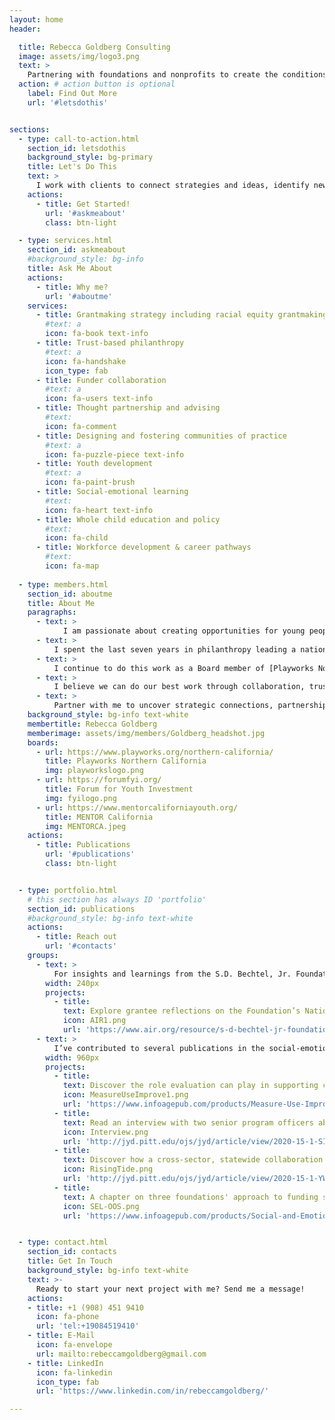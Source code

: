 ```yaml
---
layout: home
header:

  title: Rebecca Goldberg Consulting
  image: assets/img/logo3.png
  text: >
    Partnering with foundations and nonprofits to create the conditions and equitable learning environments young people need to thrive.
  action: # action button is optional
    label: Find Out More
    url: '#letsdothis'


sections:
  - type: call-to-action.html
    section_id: letsdothis
    background_style: bg-primary
    title: Let's Do This
    text: >
      I work with clients to connect strategies and ideas, identify new opportunities, develop high impact partnerships, and advise on grantmaking and grantseeking approaches.
    actions:
      - title: Get Started!
        url: '#askmeabout'
        class: btn-light

  - type: services.html
    section_id: askmeabout
    #background_style: bg-info
    title: Ask Me About
    actions:
      - title: Why me?
        url: '#aboutme'
    services:
      - title: Grantmaking strategy including racial equity grantmaking
        #text: a
        icon: fa-book text-info
      - title: Trust-based philanthropy
        #text: a
        icon: fa-handshake
        icon_type: fab
      - title: Funder collaboration
        #text: a
        icon: fa-users text-info
      - title: Thought partnership and advising
        #text: 
        icon: fa-comment
      - title: Designing and fostering communities of practice
        #text: a
        icon: fa-puzzle-piece text-info
      - title: Youth development
        #text: a
        icon: fa-paint-brush
      - title: Social-emotional learning
        #text: 
        icon: fa-heart text-info
      - title: Whole child education and policy
        #text: 
        icon: fa-child
      - title: Workforce development & career pathways
        #text: 
        icon: fa-map
 
  - type: members.html
    section_id: aboutme
    title: About Me
    paragraphs:
      - text: >
            I am passionate about creating opportunities for young people to lead and thrive. To do this, we must dismantle barriers to their success including addressing structural inequities that exist in our educational and nonprofit sectors. 
      - text: >
          I spent the last seven years in philanthropy leading a national youth development strategy as part of the [S.D. Bechtel, Jr. Foundation's](http://sdbjrfoundation.org/) spend-down. Through that work, the importance of building  organizational capacity, making data-informed decisions, and addressing organizational and field-wide inequities became clear, especially in helping organizations navigate uncertainties. Before that, I led nonprofit initiatives focused on creating equitable learning environments for young people through youth development and career pathway programs.
      - text: >
          I continue to do this work as a Board member of [Playworks Northern California](https://www.playworks.org/northern-california/), [Forum for Youth Investment](https://forumfyi.org/), and [MENTOR California](https://www.mentorcaliforniayouth.org/). 
      - text: >
          I believe we can do our best work through collaboration, trust, and strong relationships. This is true whether working directly with young people, with schools and nonprofits, or with philanthropy. 
      - text: >
          Partner with me to uncover strategic connections, partnerships, and opportunities for impact in your work. 
    background_style: bg-info text-white
    membertitle: Rebecca Goldberg
    memberimage: assets/img/members/Goldberg_headshot.jpg
    boards:
      - url: https://www.playworks.org/northern-california/
        title: Playworks Northern California
        img: playworkslogo.png
      - url: https://forumfyi.org/
        title: Forum for Youth Investment
        img: fyilogo.png      
      - url: https://www.mentorcaliforniayouth.org/
        title: MENTOR California
        img: MENTORCA.jpeg
    actions:
      - title: Publications
        url: '#publications'
        class: btn-light


  - type: portfolio.html
    # this section has always ID 'portfolio'
    section_id: publications
    #background_style: bg-info text-white
    actions:
      - title: Reach out
        url: '#contacts'
    groups:
      - text: >
          For insights and learnings from the S.D. Bechtel, Jr. Foundation's National Character Initiative, read this retrospective report from American Institutes for Research. Grantees share their thoughts on which types of grantaking supports were most impactful including grantee convenings and communities of practice.
        width: 240px
        projects:
          - title:
            text: Explore grantee reflections on the Foundation’s National Character Initiative.
            icon: AIR1.png
            url: 'https://www.air.org/resource/s-d-bechtel-jr-foundation-national-character-initiative-retrospective'
      - text: >
          I’ve contributed to several publications in the social-emotional learning and youth development fields.
        width: 960px
        projects:
          - title: 
            text: Discover the role evaluation can play in supporting continuous improvement in out-of-school time programs.
            icon: MeasureUseImprove1.png
            url: 'https://www.infoagepub.com/products/Measure-Use-Improve'
          - title: 
            text: Read an interview with two senior program officers about the importance of supporting the youth development workforce
            icon: Interview.png
            url: 'http://jyd.pitt.edu/ojs/jyd/article/view/2020-15-1-SIA-11'
          - title: 
            text: Discover how a cross-sector, statewide collaboration is helping prepare youth-serving staff to promote social and emotional development.
            icon: RisingTide.png
            url: 'http://jyd.pitt.edu/ojs/jyd/article/view/2020-15-1-YWP-09'
          - title: 
            text: A chapter on three foundations' approach to funding social-emotional learning in Social and Emotional Learning in Out-of-School Time by Information Age Publishing.
            icon: SEL-OOS.png
            url: 'https://www.infoagepub.com/products/Social-and-Emotional-Learning-in-Out-Of-School-Time'      


  - type: contact.html
    section_id: contacts 
    title: Get In Touch
    background_style: bg-info text-white
    text: >-
      Ready to start your next project with me? Send me a message!
    actions:
    - title: +1 (908) 451 9410
      icon: fa-phone
      url: 'tel:+19084519410'
    - title: E-Mail
      icon: fa-envelope
      url: mailto:rebeccamgoldberg@gmail.com
    - title: LinkedIn
      icon: fa-linkedin
      icon_type: fab
      url: 'https://www.linkedin.com/in/rebeccamgoldberg/'

---
```

